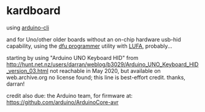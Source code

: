 # kardboard

using [arduino-cli](https://github.com/arduino/arduino-cli)

and for Uno/other older boards without an on-chip hardware usb-hid capability,
using the [dfu programmer](https://www.arduino.cc/en/Hacking/DFUProgramming8U2) utility
with [LUFA](http://www.fourwalledcubicle.com/LUFA.php), probably...

starting by using "Arduino UNO Keyboard HID" from http://hunt.net.nz/users/darran/weblog/b3029/Arduino_UNO_Keyboard_HID_version_03.html
not reachable in May 2020, but available on web.archive.org
no license found; this line is best-effort credit. thanks, darran!

credit also due: the Arduino team, for firmware at: https://github.com/arduino/ArduinoCore-avr

